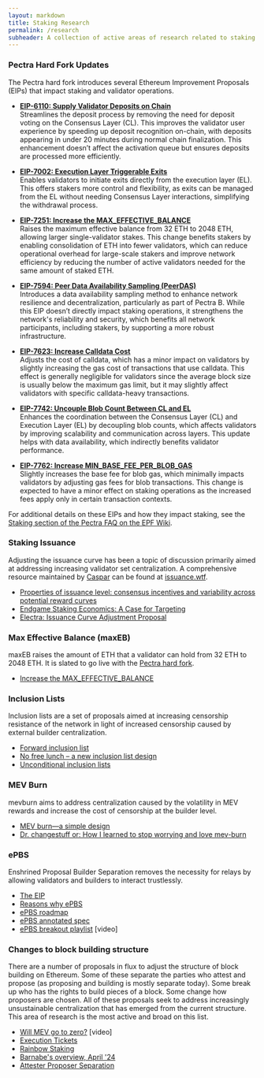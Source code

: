 ```yaml
---
layout: markdown
title: Staking Research
permalink: /research
subheader: A collection of active areas of research related to staking
---
```


### Pectra Hard Fork Updates

The Pectra hard fork introduces several Ethereum Improvement Proposals (EIPs) that impact staking and validator operations.

- **[EIP-6110: Supply Validator Deposits on Chain](https://eips.ethereum.org/EIPS/eip-6110)**  
  Streamlines the deposit process by removing the need for deposit voting on the Consensus Layer (CL). This improves the validator user experience by speeding up deposit recognition on-chain, with deposits appearing in under 20 minutes during normal chain finalization. This enhancement doesn’t affect the activation queue but ensures deposits are processed more efficiently.

- **[EIP-7002: Execution Layer Triggerable Exits](https://eips.ethereum.org/EIPS/eip-7002)**  
  Enables validators to initiate exits directly from the execution layer (EL). This offers stakers more control and flexibility, as exits can be managed from the EL without needing Consensus Layer interactions, simplifying the withdrawal process.

- **[EIP-7251: Increase the MAX_EFFECTIVE_BALANCE](https://gist.github.com/michaelneuder/cafabcfcfcccc45e44ab9d6b1c7b4e1d)**  
  Raises the maximum effective balance from 32 ETH to 2048 ETH, allowing larger single-validator stakes. This change benefits stakers by enabling consolidation of ETH into fewer validators, which can reduce operational overhead for large-scale stakers and improve network efficiency by reducing the number of active validators needed for the same amount of staked ETH.

- **[EIP-7594: Peer Data Availability Sampling (PeerDAS)](https://eips.ethereum.org/EIPS/eip-7594)**  
  Introduces a data availability sampling method to enhance network resilience and decentralization, particularly as part of Pectra B. While this EIP doesn’t directly impact staking operations, it strengthens the network's reliability and security, which benefits all network participants, including stakers, by supporting a more robust infrastructure.

- **[EIP-7623: Increase Calldata Cost](https://eips.ethereum.org/EIPS/eip-7623)**  
  Adjusts the cost of calldata, which has a minor impact on validators by slightly increasing the gas cost of transactions that use calldata. This effect is generally negligible for validators since the average block size is usually below the maximum gas limit, but it may slightly affect validators with specific calldata-heavy transactions.

- **[EIP-7742: Uncouple Blob Count Between CL and EL](https://eips.ethereum.org/EIPS/eip-7742)**  
  Enhances the coordination between the Consensus Layer (CL) and Execution Layer (EL) by decoupling blob counts, which affects validators by improving scalability and communication across layers. This update helps with data availability, which indirectly benefits validator performance.

- **[EIP-7762: Increase MIN_BASE_FEE_PER_BLOB_GAS](https://eips.ethereum.org/EIPS/eip-7762)**  
  Slightly increases the base fee for blob gas, which minimally impacts validators by adjusting gas fees for blob transactions. This change is expected to have a minor effect on staking operations as the increased fees apply only in certain transaction contexts.

For additional details on these EIPs and how they impact staking, see the [Staking section of the Pectra FAQ on the EPF Wiki](https://epf.wiki/#/wiki/pectra-faq?id=stakers).

### Staking Issuance

Adjusting the issuance curve has been a topic of discussion primarily aimed at addressing increasing validator set centralization. A comprehensive resource maintained by [Caspar](https://hackmd.io/@ttsao/epbs-faq0) can be found at [issuance.wtf](https://issuance.wtf/).

- [Properties of issuance level: consensus incentives and variability across potential reward curves
  ](https://ethresear.ch/t/properties-of-issuance-level-consensus-incentives-and-variability-across-potential-reward-curves/18448#h-55-potential-candidate-for-a-new-reward-curve-23)
- [Endgame Staking Economics: A Case for Targeting](https://ethresear.ch/t/endgame-staking-economics-a-case-for-targeting/18751)
- [Electra: Issuance Curve Adjustment Proposal](https://ethereum-magicians.org/t/electra-issuance-curve-adjustment-proposal/18825)

### Max Effective Balance (maxEB)

maxEB raises the amount of ETH that a validator can hold from 32 ETH to 2048 ETH. It is slated to go live with the [Pectra hard fork](https://eips.ethereum.org/EIPS/eip-7600).

- [Increase the MAX_EFFECTIVE_BALANCE](https://gist.github.com/michaelneuder/cafabcfcfcccc45e44ab9d6b1c7b4e1d)

### Inclusion Lists

Inclusion lists are a set of proposals aimed at increasing censorship resistance of the network in light of increased censorship caused by external builder centralization.

- [Forward inclusion list](https://notes.ethereum.org/@fradamt/forward-inclusion-lists)
- [No free lunch – a new inclusion list design](https://ethresear.ch/t/no-free-lunch-a-new-inclusion-list-design/16389)
- [Unconditional inclusion lists](https://ethresear.ch/t/unconditional-inclusion-lists/18500)

### MEV Burn

mevburn aims to address centralization caused by the volatility in MEV rewards and increase the cost of censorship at the builder level.

- [MEV burn—a simple design](https://ethresear.ch/t/mev-burn-a-simple-design/15590)
- [Dr. changestuff or: How I learned to stop worrying and love mev-burn](https://ethresear.ch/t/dr-changestuff-or-how-i-learned-to-stop-worrying-and-love-mev-burn/17384)

### ePBS

Enshrined Proposal Builder Separation removes the necessity for relays by allowing validators and builders to interact trustlessly.

- [The EIP](https://eips.ethereum.org/EIPS/eip-7732)
- [Reasons why ePBS](https://hackmd.io/@ttsao/bypassing-relayer)
- [ePBS roadmap](https://mirror.xyz/barnabe.eth/QJ6W0mmyOwjec-2zuH6lZb0iEI2aYFB9gE-LHWIMzjQ)
- [ePBS annotated spec](https://hackmd.io/@potuz/rJ9GCnT1C)
- [ePBS breakout playlist](https://www.youtube.com/playlist?list=PLJqWcTqh_zKHoz9dnQFGrWI_s1-8RwMhX) [video]

### Changes to block building structure

There are a number of proposals in flux to adjust the structure of block building on Ethereum. Some of these separate the parties who attest and propose (as proposing and building is mostly separate today). Some break up who has the rights to build pieces of a block. Some change how proposers are chosen. All of these proposals seek to address increasingly unsustainable centralization that has emerged from the current structure. This area of research is the most active and broad on this list.

- [Will MEV go to zero?](https://www.youtube.com/watch?v=IrJz4GZW-VM) [video]
- [Execution Tickets](https://ethresear.ch/t/execution-tickets/17944)
- [Rainbow Staking](https://ethresear.ch/t/unbundling-staking-towards-rainbow-staking/18683/1)
- [Barnabe's overview, April '24](https://mirror.xyz/barnabe.eth/QJ6W0mmyOwjec-2zuH6lZb0iEI2aYFB9gE-LHWIMzjQ)
- [Attester Proposer Separation](https://www.youtube.com/watch?v=IrJz4GZW-VM)
